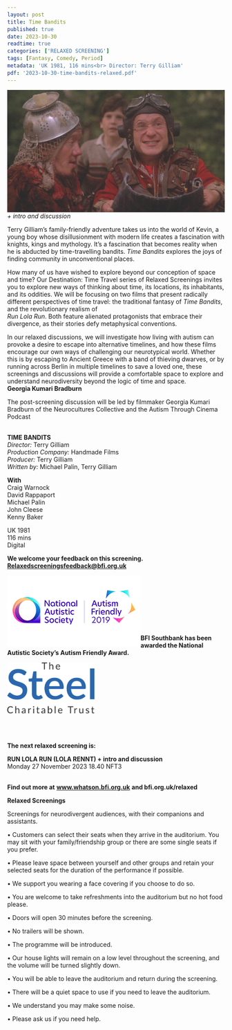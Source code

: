 ```yaml
---
layout: post
title: Time Bandits
published: true
date: 2023-10-30
readtime: true
categories: ['RELAXED SCREENING']
tags: [Fantasy, Comedy, Period]
metadata: 'UK 1981, 116 mins<br> Director: Terry Gilliam'
pdf: '2023-10-30-time-bandits-relaxed.pdf'
---
```


<img style="float: left;" src="/img/time-bandits.png"><br><br><br><br><br><br><br><br><br><br><br>

_+ intro and discussion_

Terry Gilliam’s family-friendly adventure takes us into the world of Kevin, a young boy whose disillusionment with modern life creates a fascination with knights, kings and mythology. It’s a fascination that becomes reality when he is abducted by time-travelling bandits. _Time Bandits_ explores the joys of finding community in unconventional places.

How many of us have wished to explore beyond our conception of space and time? Our Destination: Time Travel series of Relaxed Screenings invites you to explore new ways of thinking about time, its locations, its inhabitants, and its oddities. We will be focusing on two films that present radically different perspectives of time travel: the traditional fantasy of _Time Bandits_, and the revolutionary realism of  
_Run Lola Run_. Both feature alienated protagonists that embrace their divergence, as their stories defy metaphysical conventions.

In our relaxed discussions, we will investigate how living with autism can provoke a desire to escape into alternative timelines, and how these films encourage our own ways of challenging our neurotypical world. Whether this is by escaping to Ancient Greece with a band of thieving dwarves, or by running across Berlin in multiple timelines to save a loved one, these screenings and discussions will provide a comfortable space to explore and understand neurodiversity beyond the logic of time and space.  
**Georgia Kumari Bradburn** 

The post-screening discussion will be led by filmmaker Georgia Kumari Bradburn of the Neurocultures Collective and the Autism Through Cinema Podcast  
<br>

**TIME BANDITS**  
_Director:_ Terry Gilliam  
_Production Company:_ Handmade Films  
_Producer:_ Terry Gilliam  
_Written by:_ Michael Palin, Terry Gilliam  

**With**  
Craig Warnock  
David Rappaport  
Michael Palin  
John Cleese  
Kenny Baker  

UK 1981  
116 mins  
Digital  

**We welcome your feedback on this screening. Relaxedscreeningsfeedback@bfi.org.uk**


<img style="float: left;" src="/img/autistic_society.png"><br><br><br><br><br><br><br><br>
**BFI Southbank has been awarded the National Autistic Society’s Autism Friendly Award.**

<img style="float: left;" src="/img/steel-charitable-trust-logo-01.jpg" width="40%" height="40%"><br><br><br><br><br><br><br><br><br><br>

**The next relaxed screening is:**  

**RUN LOLA RUN (LOLA RENNT) + intro and discussion**  
Monday 27 November 2023 18.40 NFT3  
<br>


**Find out more at**
**www.whatson.bfi.org.uk**
**and bfi.org.uk/relaxed**


**Relaxed Screenings**

Screenings for neurodivergent audiences, with their companions and assistants.

• Customers can select their seats when they arrive in the auditorium. You may sit with your family/friendship group or there are some single seats if you prefer.

• Please leave space between yourself and other groups and retain your selected seats for the duration of the performance if possible.

• We support you wearing a face covering if you choose to do so.

• You are welcome to take refreshments into the auditorium but no hot food please.

• Doors will open 30 minutes before the screening.

• No trailers will be shown.

• The programme will be introduced.

• Our house lights will remain on a low level throughout the screening, and the volume will be turned slightly down.

• You will be able to leave the auditorium and return during the screening.

• There will be a quiet space to use if you need to leave the auditorium.

• We understand you may make some noise.

• Please ask us if you need help.

<!--stackedit_data:
eyJoaXN0b3J5IjpbMTc2NTk5MzgyLDEwODQ2OTUwODYsLTkyMD
E5MjE2NV19
-->
